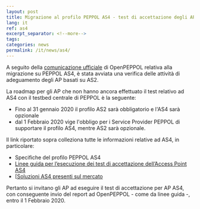```yaml
---
layout: post
title: Migrazione al profilo PEPPOL AS4 - test di accettazione degli AP AS4
lang: it
ref: as4
excerpt_separator: <!--more-->
tags:
categories: news
permalink: /it/news/as4/
---
```


A seguito della <a aria-label="Peppol.eu - Comunicazione ufficiale - Collegamento a sito esterno" href="https://peppol.eu/support-for-the-peppol-as4-profile-mandatory-in-the-peppol-edelivery-network-from-1-february-2020/" title="Collegamento a sito esterno">comunicazione ufficiale</a>
di OpenPEPPOL relativa alla migrazione su PEPPOL AS4, è stata avviata
una verifica delle attività di adeguamento degli AP basati su AS2.<!--more-->

La roadmap per gli AP che non hanno ancora effettuato il test relativo ad AS4 con il testbed centrale di PEPPOL è la seguente:

- Fino al 31 gennaio 2020 il profilo AS2 sarà obbligatorio e l'AS4 sarà opzionale
- dal 1 Febbraio 2020 vige l'obbligo per i Service Provider PEPPOL di supportare il profilo AS4, mentre AS2 sarà opzionale.

Il link riportato sopra colleziona tutte le informazioni relative ad AS4, in particolare:

- Specifiche del profilo PEPPOL AS4
- <a aria-label="Peppol.eu - Linee guida per l’esecuzione dei test di accettazione dell’Access Point AS4 - Collegamento a sito esterno" href="https://peppol.eu/downloads/ap-guidelines/" title="Collegamento a sito esterno">Linee guida per l’esecuzione dei test di accettazione dell’Access Point AS4</a>
- [<a aria-label="ec.europa.eu - Soluzioni AS4 presenti sul mercato - Collegamento a sito esterno" href="https://ec.europa.eu/cefdigital/wiki/display/CEFDIGITAL/eDelivery+AS4+conformant+solutions" title="Collegamento a sito esterno">Soluzioni AS4 presenti sul mercato</a>

Pertanto si invitano gli AP ad eseguire il test di accettazione per AP AS4, con conseguente invio del report ad OpenPEPPOL - come da linee guida -, entro il 1 Febbraio 2020.
